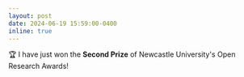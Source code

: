 ```yaml
---
layout: post
date: 2024-06-19 15:59:00-0400
inline: true
---
```


🏆 I have just won the **Second Prize** of Newcastle University's Open Research Awards! 
